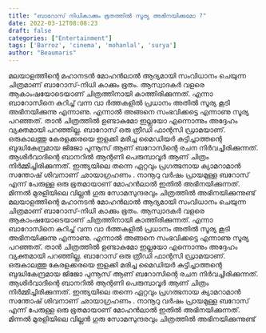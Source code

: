 ```yaml
---
title: "ബാറോസ് നിധികാക്കും ഭൂതത്തിൽ സൂര്യ അഭിനയിക്കുമോ ?"
date: 2022-03-12T08:08:23
draft: false
categories: ["Entertainment"]
tags: ['Barroz', 'cinema', 'mohanlal', 'surya']
author: "Beaumaris"
---
```


മലയാളത്തിന്റെ മഹാനടൻ മോഹൻലാൽ ആദ്യമായി സംവിധാനം ചെയുന്ന ചിത്രമാണ് ബാറോസ്-നിധി കാക്കും ഭൂതം. ആസ്വാദകർ വളരെ ആകാംഷയോടെയാണ് ചിത്രത്തിനായി കാത്തിരിക്കുന്നത്. എന്നാ ബാറോസിനെ കുറിച്ച് വന്ന വാ ർത്തകളിൽ പ്രധാനം അതിൽ സൂര്യ കൂടി അഭിനയിക്കുന്നു എന്നാണു. എന്നാൽ അങ്ങനെ സംഭവിക്കട്ടെ എന്നാണു സൂര്യ പറഞ്ഞത്. താൻ ചിത്രത്തിൽ ഉണ്ടാകുമോ ഇല്ലയോ എന്നൊന്നും അദ്ദേഹം വ്യക്തമായി പറഞ്ഞില്ല. ബാറോസ് ഒരു ത്രീഡി ഫാന്റസി ഡ്രാമയാണ്. ഒരുകാലത്തു കേരളക്കരയെ ഇളക്കി മരിച്ച മൈഡിയർ കുട്ടിച്ചാത്തന്റെ ബുദ്ധികേന്ദ്രമായ ജിജോ പുന്നൂസ് ആണ് ബറോസിന്റെ രചന നിർവച്ചിരിക്കുന്നത്. ആശിർവാദിന്റെ ബാനറിൽ ആന്റണി പെരുമ്പാവൂർ ആണ് ചിത്രം നിർമ്മിച്ചിരിക്കുന്നത്. ഇന്ത്യയിലെ തന്നെ ഏറ്റവും പ്രഗത്ഭനായ ക്യാമറാമാൻ സന്തോഷ് ശിവനാണ് ഛായാഗ്രഹണം . നാനൂറു വർഷം പ്രായമുള്ള ബറോസ് എന്ന് പേരുള്ള ഒരു ഭൂതമായാണ് മോഹൻലാൽ ഇതിൽ അഭിനയിക്കുന്നത്. മിന്നൽ മുരളിയിലെ വില്ലൻ ഗുരു സോമസുന്ദരവും ചിത്രത്തിൽ അഭിനയിക്കുന്നുണ്ട്
മലയാളത്തിന്റെ മഹാനടൻ മോഹൻലാൽ ആദ്യമായി സംവിധാനം ചെയുന്ന ചിത്രമാണ് ബാറോസ്-നിധി കാക്കും ഭൂതം. ആസ്വാദകർ വളരെ ആകാംഷയോടെയാണ് ചിത്രത്തിനായി കാത്തിരിക്കുന്നത്. എന്നാ ബാറോസിനെ കുറിച്ച് വന്ന വാ ർത്തകളിൽ പ്രധാനം അതിൽ സൂര്യ കൂടി അഭിനയിക്കുന്നു എന്നാണു. എന്നാൽ അങ്ങനെ സംഭവിക്കട്ടെ എന്നാണു സൂര്യ പറഞ്ഞത്. താൻ ചിത്രത്തിൽ ഉണ്ടാകുമോ ഇല്ലയോ എന്നൊന്നും അദ്ദേഹം വ്യക്തമായി പറഞ്ഞില്ല. ബാറോസ് ഒരു ത്രീഡി ഫാന്റസി ഡ്രാമയാണ്. ഒരുകാലത്തു കേരളക്കരയെ ഇളക്കി മരിച്ച മൈഡിയർ കുട്ടിച്ചാത്തന്റെ ബുദ്ധികേന്ദ്രമായ ജിജോ പുന്നൂസ് ആണ് ബറോസിന്റെ രചന നിർവച്ചിരിക്കുന്നത്. ആശിർവാദിന്റെ ബാനറിൽ ആന്റണി പെരുമ്പാവൂർ ആണ് ചിത്രം നിർമ്മിച്ചിരിക്കുന്നത്. ഇന്ത്യയിലെ തന്നെ ഏറ്റവും പ്രഗത്ഭനായ ക്യാമറാമാൻ സന്തോഷ് ശിവനാണ് ഛായാഗ്രഹണം . നാനൂറു വർഷം പ്രായമുള്ള ബറോസ് എന്ന് പേരുള്ള ഒരു ഭൂതമായാണ് മോഹൻലാൽ ഇതിൽ അഭിനയിക്കുന്നത്. മിന്നൽ മുരളിയിലെ വില്ലൻ ഗുരു സോമസുന്ദരവും ചിത്രത്തിൽ അഭിനയിക്കുന്നുണ്ട്
